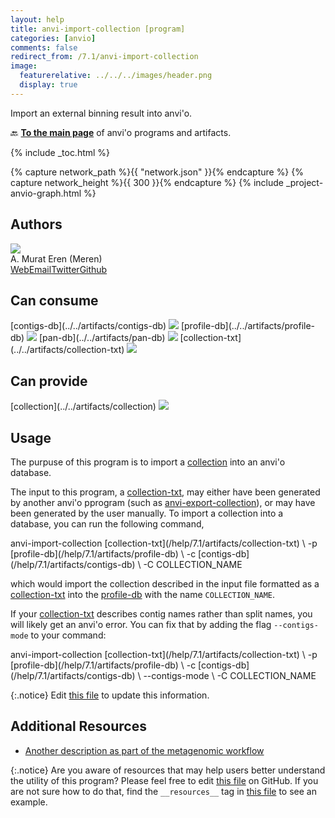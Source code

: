 ```yaml
---
layout: help
title: anvi-import-collection [program]
categories: [anvio]
comments: false
redirect_from: /7.1/anvi-import-collection
image:
  featurerelative: ../../../images/header.png
  display: true
---
```


Import an external binning result into anvi&#x27;o.

🔙 **[To the main page](../../)** of anvi'o programs and artifacts.


{% include _toc.html %}
<div id="svg" class="subnetwork"></div>
{% capture network_path %}{{ "network.json" }}{% endcapture %}
{% capture network_height %}{{ 300 }}{% endcapture %}
{% include _project-anvio-graph.html %}


## Authors

<div class="anvio-person"><div class="anvio-person-info"><div class="anvio-person-photo"><img class="anvio-person-photo-img" src="../../images/authors/meren.jpg" /></div><div class="anvio-person-info-box"><span class="anvio-person-name">A. Murat Eren (Meren)</span><div class="anvio-person-social-box"><a href="http://meren.org" class="person-social" target="_blank"><i class="fa fa-fw fa-home"></i>Web</a><a href="mailto:a.murat.eren@gmail.com" class="person-social" target="_blank"><i class="fa fa-fw fa-envelope-square"></i>Email</a><a href="http://twitter.com/merenbey" class="person-social" target="_blank"><i class="fa fa-fw fa-twitter-square"></i>Twitter</a><a href="http://github.com/meren" class="person-social" target="_blank"><i class="fa fa-fw fa-github"></i>Github</a></div></div></div></div>



## Can consume


<p style="text-align: left" markdown="1"><span class="artifact-r">[contigs-db](../../artifacts/contigs-db) <img src="../../images/icons/DB.png" class="artifact-icon-mini" /></span> <span class="artifact-r">[profile-db](../../artifacts/profile-db) <img src="../../images/icons/DB.png" class="artifact-icon-mini" /></span> <span class="artifact-r">[pan-db](../../artifacts/pan-db) <img src="../../images/icons/DB.png" class="artifact-icon-mini" /></span> <span class="artifact-r">[collection-txt](../../artifacts/collection-txt) <img src="../../images/icons/TXT.png" class="artifact-icon-mini" /></span></p>


## Can provide


<p style="text-align: left" markdown="1"><span class="artifact-p">[collection](../../artifacts/collection) <img src="../../images/icons/COLLECTION.png" class="artifact-icon-mini" /></span></p>


## Usage


The purpuse of this program is to import a <span class="artifact-n">[collection](/help/7.1/artifacts/collection)</span> into an anvi'o database.

The input to this program, a <span class="artifact-n">[collection-txt](/help/7.1/artifacts/collection-txt)</span>, may either have been generated by another anvi'o pprogram (such as <span class="artifact-n">[anvi-export-collection](/help/7.1/programs/anvi-export-collection)</span>), or may have been generated by the user manually. To import a collection into a database, you can run the following command, 

<div class="codeblock" markdown="1">
anvi&#45;import&#45;collection <span class="artifact&#45;n">[collection&#45;txt](/help/7.1/artifacts/collection&#45;txt)</span> \
                       &#45;p <span class="artifact&#45;n">[profile&#45;db](/help/7.1/artifacts/profile&#45;db)</span> \
                       &#45;c <span class="artifact&#45;n">[contigs&#45;db](/help/7.1/artifacts/contigs&#45;db)</span> \
                       &#45;C COLLECTION_NAME
</div>

which would import the collection described in the input file formatted as a <span class="artifact-n">[collection-txt](/help/7.1/artifacts/collection-txt)</span> into the <span class="artifact-n">[profile-db](/help/7.1/artifacts/profile-db)</span> with the name `COLLECTION_NAME`.

If your <span class="artifact-n">[collection-txt](/help/7.1/artifacts/collection-txt)</span> describes contig names rather than split names, you will likely get an anvi'o error. You can fix that by adding the flag `--contigs-mode` to your command:

<div class="codeblock" markdown="1">
anvi&#45;import&#45;collection <span class="artifact&#45;n">[collection&#45;txt](/help/7.1/artifacts/collection&#45;txt)</span> \
                       &#45;p <span class="artifact&#45;n">[profile&#45;db](/help/7.1/artifacts/profile&#45;db)</span> \
                       &#45;c <span class="artifact&#45;n">[contigs&#45;db](/help/7.1/artifacts/contigs&#45;db)</span> \
                       &#45;&#45;contigs&#45;mode \
                       &#45;C COLLECTION_NAME
</div>

{:.notice}
Edit [this file](https://github.com/merenlab/anvio/tree/master/anvio/docs/programs/anvi-import-collection.md) to update this information.


## Additional Resources


* [Another description as part of the metagenomic workflow](http://merenlab.org/2016/06/22/anvio-tutorial-v2/#anvi-import-collection)


{:.notice}
Are you aware of resources that may help users better understand the utility of this program? Please feel free to edit [this file](https://github.com/merenlab/anvio/tree/master/bin/anvi-import-collection) on GitHub. If you are not sure how to do that, find the `__resources__` tag in [this file](https://github.com/merenlab/anvio/blob/master/bin/anvi-interactive) to see an example.
